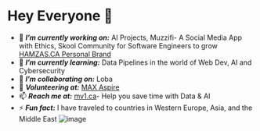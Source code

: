 # Hey Everyone 👋
 - 🔭 ***I’m currently working on:*** AI Projects, Muzzifi- A Social Media App with Ethics, Skool Community for Software Engineers to grow [HAMZAS.CA Personal Brand](https://hamzas.ca)
 - 🌱 ***I’m currently learning:*** Data Pipelines in the world of Web Dev, AI and Cybersecurity 
 - 👯 ***I’m collaborating on:*** Loba
 - 👯 ***Volunteering at:*** [MAX Aspire](https://aspire.onemax.org/)
 - 📫 ***Reach me at:*** [mv1.ca](https://www.mv1.ca/)- Help you save time with Data & AI
 - ⚡ ***Fun fact:*** I have traveled to countries in Western Europe, Asia, and the Middle East
 ![image](https://github.com/user-attachments/assets/1e0d631c-ab92-4ea8-96ed-9e5fe8de2433)

